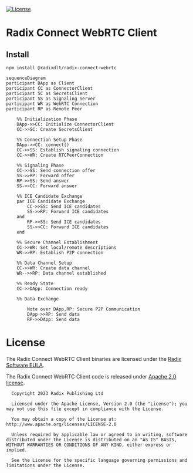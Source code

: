 [![License](https://img.shields.io/badge/License-Apache_2.0-blue.svg)](LICENSE)

# Radix Connect WebRTC Client

## Install

`npm install @radixdlt/radix-connect-webrtc`

```mermaid
sequenceDiagram
participant DApp as Client
participant CC as ConnectorClient
participant SC as SecretsClient
participant SS as Signaling Server
participant WR as WebRTC Connection
participant RP as Remote Peer

    %% Initialization Phase
    DApp->>CC: Initialize ConnectorClient
    CC->>SC: Create SecretsClient

    %% Connection Setup Phase
    DApp->>CC: connect()
    CC->>SS: Establish signaling connection
    CC->>WR: Create RTCPeerConnection

    %% Signaling Phase
    CC->>SS: Send connection offer
    SS->>RP: Forward offer
    RP->>SS: Send answer
    SS->>CC: Forward answer

    %% ICE Candidate Exchange
    par ICE Candidate Exchange
        CC->>SS: Send ICE candidates
        SS->>RP: Forward ICE candidates
    and
        RP->>SS: Send ICE candidates
        SS->>CC: Forward ICE candidates
    end

    %% Secure Channel Establishment
    CC->>WR: Set local/remote descriptions
    WR->>RP: Establish P2P connection

    %% Data Channel Setup
    CC->>WR: Create data channel
    WR-->>RP: Data channel established

    %% Ready State
    CC->>DApp: Connection ready

    %% Data Exchange

        Note over DApp,RP: Secure P2P Communication
        DApp->>RP: Send data
        RP->>DApp: Send data

```

# License

The Radix Connect WebRTC Client binaries are licensed under the [Radix Software EULA](http://www.radixdlt.com/terms/genericEULA).

The Radix Connect WebRTC Client code is released under [Apache 2.0 license](LICENSE).

      Copyright 2023 Radix Publishing Ltd

      Licensed under the Apache License, Version 2.0 (the "License"); you may not use this file except in compliance with the License.

      You may obtain a copy of the License at: http://www.apache.org/licenses/LICENSE-2.0

      Unless required by applicable law or agreed to in writing, software distributed under the License is distributed on an "AS IS" BASIS, WITHOUT WARRANTIES OR CONDITIONS OF ANY KIND, either express or implied.

      See the License for the specific language governing permissions and limitations under the License.
